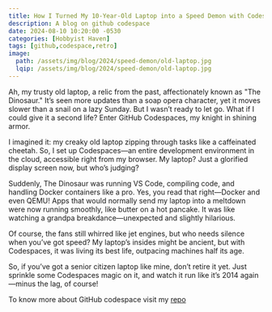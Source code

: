 ```yaml
---
title: How I Turned My 10-Year-Old Laptop into a Speed Demon with Codespace
description: A blog on github codespace
date: 2024-08-10 10:20:00 -0530
categories: [Hobbyist Haven]
tags: [github,codespace,retro]
image:
  path: /assets/img/blog/2024/speed-demon/old-laptop.jpg
  lqip: /assets/img/blog/2024/speed-demon/old-laptop.jpg
---
```


Ah, my trusty old laptop, a relic from the past, affectionately known as "The Dinosaur." It’s seen more updates than a soap opera character, yet it moves slower than a snail on a lazy Sunday. But I wasn’t ready to let go. What if I could give it a second life? Enter GitHub Codespaces, my knight in shining armor.


I imagined it: my creaky old laptop zipping through tasks like a caffeinated cheetah. So, I set up Codespaces—an entire development environment in the cloud, accessible right from my browser. My laptop? Just a glorified display screen now, but who’s judging?


Suddenly, The Dinosaur was running VS Code, compiling code, and handling Docker containers like a pro. Yes, you read that right—Docker and even QEMU! Apps that would normally send my laptop into a meltdown were now running smoothly, like butter on a hot pancake. It was like watching a grandpa breakdance—unexpected and slightly hilarious.


Of course, the fans still whirred like jet engines, but who needs silence when you’ve got speed? My laptop’s insides might be ancient, but with Codespaces, it was living its best life, outpacing machines half its age.


So, if you’ve got a senior citizen laptop like mine, don’t retire it yet. Just sprinkle some Codespaces magic on it, and watch it run like it’s 2014 again—minus the lag, of course!


To know more about GitHub codespace visit my [repo](https://github.com/madebybalaji/codespace/tree/ubuntu_main)